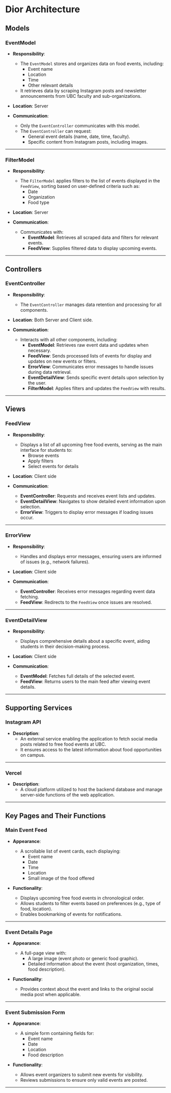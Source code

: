 # Dior Architecture

## Models

### EventModel
- **Responsibility**: 
  - The `EventModel` stores and organizes data on food events, including:
    - Event name
    - Location
    - Time
    - Other relevant details
  - It retrieves data by scraping Instagram posts and newsletter announcements from UBC faculty and sub-organizations.

- **Location**: Server

- **Communication**: 
  - Only the `EventController` communicates with this model.
  - The `EventController` can request:
    - General event details (name, date, time, faculty).
    - Specific content from Instagram posts, including images.

---

### FilterModel
- **Responsibility**: 
  - The `FilterModel` applies filters to the list of events displayed in the `FeedView`, sorting based on user-defined criteria such as:
    - Date
    - Organization
    - Food type

- **Location**: Server

- **Communication**: 
  - Communicates with:
    - **EventModel**: Retrieves all scraped data and filters for relevant events.
    - **FeedView**: Supplies filtered data to display upcoming events.

---

## Controllers

### EventController
- **Responsibility**: 
  - The `EventController` manages data retention and processing for all components.

- **Location**: Both Server and Client side.

- **Communication**: 
  - Interacts with all other components, including:
    - **EventModel**: Retrieves raw event data and updates when necessary.
    - **FeedView**: Sends processed lists of events for display and updates on new events or filters.
    - **ErrorView**: Communicates error messages to handle issues during data retrieval.
    - **EventDetailView**: Sends specific event details upon selection by the user.
    - **FilterModel**: Applies filters and updates the `FeedView` with results.

---

## Views

### FeedView
- **Responsibility**: 
  - Displays a list of all upcoming free food events, serving as the main interface for students to:
    - Browse events
    - Apply filters
    - Select events for details

- **Location**: Client side

- **Communication**: 
  - **EventController**: Requests and receives event lists and updates.
  - **EventDetailView**: Navigates to show detailed event information upon selection.
  - **ErrorView**: Triggers to display error messages if loading issues occur.

---

### ErrorView
- **Responsibility**: 
  - Handles and displays error messages, ensuring users are informed of issues (e.g., network failures).

- **Location**: Client side

- **Communication**: 
  - **EventController**: Receives error messages regarding event data fetching.
  - **FeedView**: Redirects to the `FeedView` once issues are resolved.

---

### EventDetailView
- **Responsibility**: 
  - Displays comprehensive details about a specific event, aiding students in their decision-making process.

- **Location**: Client side

- **Communication**: 
  - **EventModel**: Fetches full details of the selected event.
  - **FeedView**: Returns users to the main feed after viewing event details.

---

## Supporting Services

### Instagram API
- **Description**: 
  - An external service enabling the application to fetch social media posts related to free food events at UBC. 
  - It ensures access to the latest information about food opportunities on campus.

---

### Vercel
- **Description**: 
  - A cloud platform utilized to host the backend database and manage server-side functions of the web application.

---

## Key Pages and Their Functions

### Main Event Feed
- **Appearance**: 
  - A scrollable list of event cards, each displaying:
    - Event name
    - Date
    - Time
    - Location
    - Small image of the food offered

- **Functionality**: 
  - Displays upcoming free food events in chronological order.
  - Allows students to filter events based on preferences (e.g., type of food, location).
  - Enables bookmarking of events for notifications.

---

### Event Details Page
- **Appearance**: 
  - A full-page view with:
    - A large image (event photo or generic food graphic).
    - Detailed information about the event (host organization, times, food description).

- **Functionality**: 
  - Provides context about the event and links to the original social media post when applicable.

---

### Event Submission Form
- **Appearance**: 
  - A simple form containing fields for:
    - Event name
    - Date
    - Location
    - Food description

- **Functionality**: 
  - Allows event organizers to submit new events for visibility.
  - Reviews submissions to ensure only valid events are posted.

---

